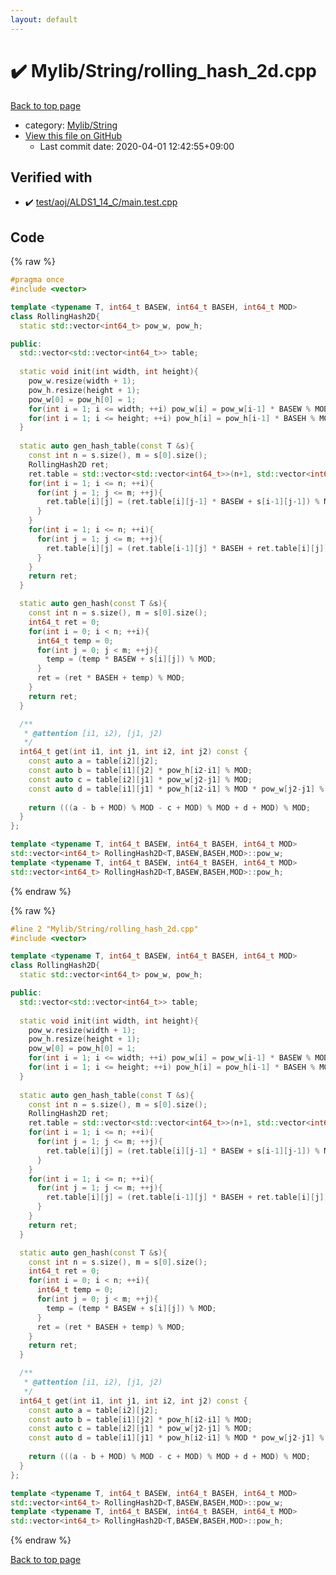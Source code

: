 ```yaml
---
layout: default
---
```


<!-- mathjax config similar to math.stackexchange -->
<script type="text/javascript" async
  src="https://cdnjs.cloudflare.com/ajax/libs/mathjax/2.7.5/MathJax.js?config=TeX-MML-AM_CHTML">
</script>
<script type="text/x-mathjax-config">
  MathJax.Hub.Config({
    TeX: { equationNumbers: { autoNumber: "AMS" }},
    tex2jax: {
      inlineMath: [ ['$','$'] ],
      processEscapes: true
    },
    "HTML-CSS": { matchFontHeight: false },
    displayAlign: "left",
    displayIndent: "2em"
  });
</script>

<script type="text/javascript" src="https://cdnjs.cloudflare.com/ajax/libs/jquery/3.4.1/jquery.min.js"></script>
<script src="https://cdn.jsdelivr.net/npm/jquery-balloon-js@1.1.2/jquery.balloon.min.js" integrity="sha256-ZEYs9VrgAeNuPvs15E39OsyOJaIkXEEt10fzxJ20+2I=" crossorigin="anonymous"></script>
<script type="text/javascript" src="../../../assets/js/copy-button.js"></script>
<link rel="stylesheet" href="../../../assets/css/copy-button.css" />


# :heavy_check_mark: Mylib/String/rolling_hash_2d.cpp

<a href="../../../index.html">Back to top page</a>

* category: <a href="../../../index.html#d75653ebf9facf6e669959c8c0d9cbcf">Mylib/String</a>
* <a href="{{ site.github.repository_url }}/blob/master/Mylib/String/rolling_hash_2d.cpp">View this file on GitHub</a>
    - Last commit date: 2020-04-01 12:42:55+09:00




## Verified with

* :heavy_check_mark: <a href="../../../verify/test/aoj/ALDS1_14_C/main.test.cpp.html">test/aoj/ALDS1_14_C/main.test.cpp</a>


## Code

<a id="unbundled"></a>
{% raw %}
```cpp
#pragma once
#include <vector>

template <typename T, int64_t BASEW, int64_t BASEH, int64_t MOD>
class RollingHash2D{
  static std::vector<int64_t> pow_w, pow_h;

public:
  std::vector<std::vector<int64_t>> table;
  
  static void init(int width, int height){
    pow_w.resize(width + 1);
    pow_h.resize(height + 1);
    pow_w[0] = pow_h[0] = 1;
    for(int i = 1; i <= width; ++i) pow_w[i] = pow_w[i-1] * BASEW % MOD;
    for(int i = 1; i <= height; ++i) pow_h[i] = pow_h[i-1] * BASEH % MOD;
  }
  
  static auto gen_hash_table(const T &s){
    const int n = s.size(), m = s[0].size();
    RollingHash2D ret;
    ret.table = std::vector<std::vector<int64_t>>(n+1, std::vector<int64_t>(m+1));
    for(int i = 1; i <= n; ++i){
      for(int j = 1; j <= m; ++j){
        ret.table[i][j] = (ret.table[i][j-1] * BASEW + s[i-1][j-1]) % MOD;
      }
    }
    for(int i = 1; i <= n; ++i){
      for(int j = 1; j <= m; ++j){
        ret.table[i][j] = (ret.table[i-1][j] * BASEH + ret.table[i][j]) % MOD;
      }
    }
    return ret;
  }

  static auto gen_hash(const T &s){
    const int n = s.size(), m = s[0].size();
    int64_t ret = 0;
    for(int i = 0; i < n; ++i){
      int64_t temp = 0;
      for(int j = 0; j < m; ++j){
        temp = (temp * BASEW + s[i][j]) % MOD;
      }
      ret = (ret * BASEH + temp) % MOD;
    }
    return ret;
  }

  /**
   * @attention [i1, i2), [j1, j2)
   */
  int64_t get(int i1, int j1, int i2, int j2) const {
    const auto a = table[i2][j2];
    const auto b = table[i1][j2] * pow_h[i2-i1] % MOD;
    const auto c = table[i2][j1] * pow_w[j2-j1] % MOD;
    const auto d = table[i1][j1] * pow_h[i2-i1] % MOD * pow_w[j2-j1] % MOD;
    
    return (((a - b + MOD) % MOD - c + MOD) % MOD + d + MOD) % MOD;
  }
};

template <typename T, int64_t BASEW, int64_t BASEH, int64_t MOD>
std::vector<int64_t> RollingHash2D<T,BASEW,BASEH,MOD>::pow_w;
template <typename T, int64_t BASEW, int64_t BASEH, int64_t MOD>
std::vector<int64_t> RollingHash2D<T,BASEW,BASEH,MOD>::pow_h;

```
{% endraw %}

<a id="bundled"></a>
{% raw %}
```cpp
#line 2 "Mylib/String/rolling_hash_2d.cpp"
#include <vector>

template <typename T, int64_t BASEW, int64_t BASEH, int64_t MOD>
class RollingHash2D{
  static std::vector<int64_t> pow_w, pow_h;

public:
  std::vector<std::vector<int64_t>> table;
  
  static void init(int width, int height){
    pow_w.resize(width + 1);
    pow_h.resize(height + 1);
    pow_w[0] = pow_h[0] = 1;
    for(int i = 1; i <= width; ++i) pow_w[i] = pow_w[i-1] * BASEW % MOD;
    for(int i = 1; i <= height; ++i) pow_h[i] = pow_h[i-1] * BASEH % MOD;
  }
  
  static auto gen_hash_table(const T &s){
    const int n = s.size(), m = s[0].size();
    RollingHash2D ret;
    ret.table = std::vector<std::vector<int64_t>>(n+1, std::vector<int64_t>(m+1));
    for(int i = 1; i <= n; ++i){
      for(int j = 1; j <= m; ++j){
        ret.table[i][j] = (ret.table[i][j-1] * BASEW + s[i-1][j-1]) % MOD;
      }
    }
    for(int i = 1; i <= n; ++i){
      for(int j = 1; j <= m; ++j){
        ret.table[i][j] = (ret.table[i-1][j] * BASEH + ret.table[i][j]) % MOD;
      }
    }
    return ret;
  }

  static auto gen_hash(const T &s){
    const int n = s.size(), m = s[0].size();
    int64_t ret = 0;
    for(int i = 0; i < n; ++i){
      int64_t temp = 0;
      for(int j = 0; j < m; ++j){
        temp = (temp * BASEW + s[i][j]) % MOD;
      }
      ret = (ret * BASEH + temp) % MOD;
    }
    return ret;
  }

  /**
   * @attention [i1, i2), [j1, j2)
   */
  int64_t get(int i1, int j1, int i2, int j2) const {
    const auto a = table[i2][j2];
    const auto b = table[i1][j2] * pow_h[i2-i1] % MOD;
    const auto c = table[i2][j1] * pow_w[j2-j1] % MOD;
    const auto d = table[i1][j1] * pow_h[i2-i1] % MOD * pow_w[j2-j1] % MOD;
    
    return (((a - b + MOD) % MOD - c + MOD) % MOD + d + MOD) % MOD;
  }
};

template <typename T, int64_t BASEW, int64_t BASEH, int64_t MOD>
std::vector<int64_t> RollingHash2D<T,BASEW,BASEH,MOD>::pow_w;
template <typename T, int64_t BASEW, int64_t BASEH, int64_t MOD>
std::vector<int64_t> RollingHash2D<T,BASEW,BASEH,MOD>::pow_h;

```
{% endraw %}

<a href="../../../index.html">Back to top page</a>

